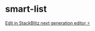 # smart-list

[Edit in StackBlitz next generation editor ⚡️](https://stackblitz.com/~/github.com/jachana/smart-list)
